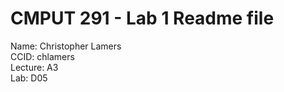 # CMPUT 291 - Lab 1 Readme file
Name: Christopher Lamers  
CCID: chlamers  
Lecture: A3  
Lab: D05  
